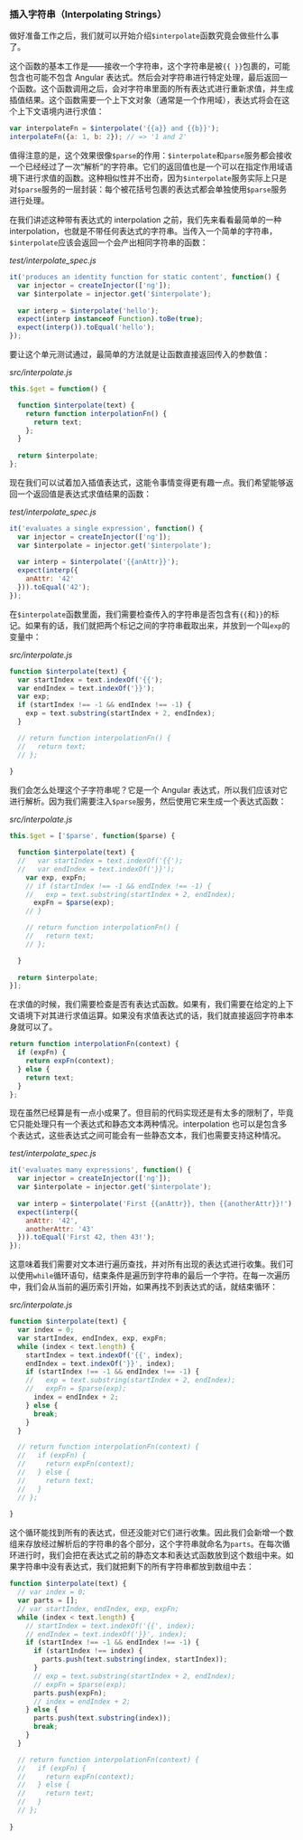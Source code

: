 ### 插入字符串（Interpolating Strings）

做好准备工作之后，我们就可以开始介绍`$interpolate`函数究竟会做些什么事了。

这个函数的基本工作是——接收一个字符串，这个字符串是被`{{ }}`包裹的，可能包含也可能不包含 Angular 表达式。然后会对字符串进行特定处理，最后返回一个函数。这个函数调用之后，会对字符串里面的所有表达式进行重新求值，并生成插值结果。这个函数需要一个上下文对象（通常是一个作用域），表达式将会在这个上下文语境内进行求值：

```js
var interpolateFn = $interpolate('{{a}} and {{b}}');
interpolateFn({a: 1, b: 2}); // => '1 and 2'
```

值得注意的是，这个效果很像`$parse`的作用：`$interpolate`和`parse`服务都会接收一个已经经过了一次“解析”的字符串。它们的返回值也是一个可以在指定作用域语境下进行求值的函数。这种相似性并不出奇，因为`$interpolate`服务实际上只是对`$parse`服务的一层封装：每个被花括号包裹的表达式都会单独使用`$parse`服务进行处理。

在我们讲述这种带有表达式的 interpolation 之前，我们先来看看最简单的一种 interpolation，也就是不带任何表达式的字符串。当传入一个简单的字符串，`$interpolate`应该会返回一个会产出相同字符串的函数：

_test/interpolate_spec.js_

```js
it('produces an identity function for static content', function() {
  var injector = createInjector(['ng']);
  var $interpolate = injector.get('$interpolate');
  
  var interp = $interpolate('hello');
  expect(interp instanceof Function).toBe(true);
  expect(interp()).toEqual('hello');
});
```

要让这个单元测试通过，最简单的方法就是让函数直接返回传入的参数值：

_src/interpolate.js_

```js
this.$get = function() {

  function $interpolate(text) {
    return function interpolationFn() {
      return text;
    };
  }
  
  return $interpolate;
};
````

现在我们可以试着加入插值表达式，这能令事情变得更有趣一点。我们希望能够返回一个返回值是表达式求值结果的函数：

_test/interpolate_spec.js_

```js
it('evaluates a single expression', function() {
  var injector = createInjector(['ng']);
  var $interpolate = injector.get('$interpolate');
  
  var interp = $interpolate('{{anAttr}}');
  expect(interp({
    anAttr: '42'
  })).toEqual('42');
});
```

在`$interpolate`函数里面，我们需要检查传入的字符串是否包含有`{{`和`}}`的标记。如果有的话，我们就把两个标记之间的字符串截取出来，并放到一个叫`exp`的变量中：

_src/interpolate.js_

```js
function $interpolate(text) {
  var startIndex = text.indexOf('{{');
  var endIndex = text.indexOf('}}');
  var exp;
  if (startIndex !== -1 && endIndex !== -1) {
    exp = text.substring(startIndex + 2, endIndex);
  }

  // return function interpolationFn() {
  //   return text;
  // };
  
}
```

我们会怎么处理这个子字符串呢？它是一个 Angular 表达式，所以我们应该对它进行解析。因为我们需要注入`$parse`服务，然后使用它来生成一个表达式函数：

_src/interpolate.js_

```js
this.$get = ['$parse', function($parse) {

  function $interpolate(text) {
  //   var startIndex = text.indexOf('{{');
  //   var endIndex = text.indexOf('}}');
    var exp, expFn;
    // if (startIndex !== -1 && endIndex !== -1) {
    //   exp = text.substring(startIndex + 2, endIndex);
      expFn = $parse(exp);
    // }

    // return function interpolationFn() {
    //   return text;
    // };

  }
  
  return $interpolate;
}];
```

在求值的时候，我们需要检查是否有表达式函数。如果有，我们需要在给定的上下文语境下对其进行求值运算。如果没有求值表达式的话，我们就直接返回字符串本身就可以了。

```js
return function interpolationFn(context) {
  if (expFn) {
    return expFn(context);
  } else {
    return text;
  }
};
```

现在虽然已经算是有一点小成果了。但目前的代码实现还是有太多的限制了，毕竟它只能处理只有一个表达式和静态文本两种情况。interpolation 也可以是包含多个表达式，这些表达式之间可能会有一些静态文本，我们也需要支持这种情况。

_test/interpolate_spec.js_

```js
it('evaluates many expressions', function() {
  var injector = createInjector(['ng']);
  var $interpolate = injector.get('$interpolate');
  
  var interp = $interpolate('First {{anAttr}}, then {{anotherAttr}}!');
  expect(interp({
    anAttr: '42',
    anotherAttr: '43'
  })).toEqual('First 42, then 43!');
});
```

这意味着我们需要对文本进行遍历查找，并对所有出现的表达式进行收集。我们可以使用`while`循环语句，结束条件是遍历到字符串的最后一个字符。在每一次遍历中，我们会从当前的遍历索引开始，如果再找不到表达式的话，就结束循环：

_src/interpolate.js_

```js
function $interpolate(text) {
  var index = 0;
  var startIndex, endIndex, exp, expFn;
  while (index < text.length) {
    startIndex = text.indexOf('{{', index);
    endIndex = text.indexOf('}}', index);
    if (startIndex !== -1 && endIndex !== -1) {
    //   exp = text.substring(startIndex + 2, endIndex);
    //   expFn = $parse(exp);
      index = endIndex + 2;
    } else {
      break;
    }
  }

  // return function interpolationFn(context) {
  //   if (expFn) {
  //     return expFn(context);
  //   } else {
  //     return text;
  //   }
  // };
  
}
```

这个循环能找到所有的表达式，但还没能对它们进行收集。因此我们会新增一个数组来存放经过解析后的字符串的各个部分，这个字符串就命名为`parts`。在每次循环进行时，我们会把在表达式之前的静态文本和表达式函数放到这个数组中来。如果字符串中没有表达式，我们就把剩下的所有字符串都放到数组中去：

```js
function $interpolate(text) {
  // var index = 0;
  var parts = [];
  // var startIndex, endIndex, exp, expFn;
  while (index < text.length) {
    // startIndex = text.indexOf('{{', index);
    // endIndex = text.indexOf('}}', index);
    if (startIndex !== -1 && endIndex !== -1) {
      if (startIndex !== index) {
        parts.push(text.substring(index, startIndex));
      }
      // exp = text.substring(startIndex + 2, endIndex);
      // expFn = $parse(exp);
      parts.push(expFn);
      // index = endIndex + 2;
    } else {
      parts.push(text.substring(index));
      break;
    }
  }

  // return function interpolationFn(context) {
  //   if (expFn) {
  //     return expFn(context);
  //   } else {
  //     return text;
  //   }
  // };
  
}
```